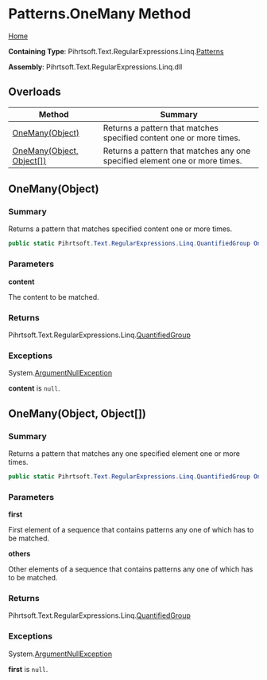 # Patterns\.OneMany Method

[Home](../../../../../../README.md)

**Containing Type**: Pihrtsoft\.Text\.RegularExpressions\.Linq\.[Patterns](../README.md)

**Assembly**: Pihrtsoft\.Text\.RegularExpressions\.Linq\.dll

## Overloads

| Method | Summary |
| ------ | ------- |
| [OneMany(Object)](#Pihrtsoft_Text_RegularExpressions_Linq_Patterns_OneMany_System_Object_) | Returns a pattern that matches specified content one or more times\. |
| [OneMany(Object, Object\[\])](#Pihrtsoft_Text_RegularExpressions_Linq_Patterns_OneMany_System_Object_System_Object___) | Returns a pattern that matches any one specified element one or more times\. |

## OneMany\(Object\) <a name="Pihrtsoft_Text_RegularExpressions_Linq_Patterns_OneMany_System_Object_"></a>

### Summary

Returns a pattern that matches specified content one or more times\.

```csharp
public static Pihrtsoft.Text.RegularExpressions.Linq.QuantifiedGroup OneMany(object content)
```

### Parameters

**content**

The content to be matched\.

### Returns

Pihrtsoft\.Text\.RegularExpressions\.Linq\.[QuantifiedGroup](../../QuantifiedGroup/README.md)

### Exceptions

System\.[ArgumentNullException](https://docs.microsoft.com/en-us/dotnet/api/system.argumentnullexception)

**content** is `null`\.

## OneMany\(Object, Object\[\]\) <a name="Pihrtsoft_Text_RegularExpressions_Linq_Patterns_OneMany_System_Object_System_Object___"></a>

### Summary

Returns a pattern that matches any one specified element one or more times\.

```csharp
public static Pihrtsoft.Text.RegularExpressions.Linq.QuantifiedGroup OneMany(object first, params object[] others)
```

### Parameters

**first**

First element of a sequence that contains patterns any one of which has to be matched\.

**others**

Other elements of a sequence that contains patterns any one of which has to be matched\.

### Returns

Pihrtsoft\.Text\.RegularExpressions\.Linq\.[QuantifiedGroup](../../QuantifiedGroup/README.md)

### Exceptions

System\.[ArgumentNullException](https://docs.microsoft.com/en-us/dotnet/api/system.argumentnullexception)

**first** is `null`\.

